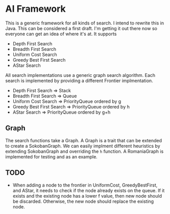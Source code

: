AI Framework
============

This is a generic framework for all kinds of search.  I intend to rewrite this
in Java.  This can be considered a first draft.  I'm getting it out there now
so everyone can get an idea of where it's at.  It supports

* Depth First Search
* Breadth First Search
* Uniform Cost Search
* Greedy Best First Search
* AStar Search

All search implementations use a generic graph search algorithm.  Each search
is implemented by providing a different Frontier implmentation.

* Depth First Search => Stack
* Breadth First Search => Queue
* Uniform Cost Search => PriorityQueue ordered by g
* Greedy Best First Search => PriorityQueue ordered by h
* AStar Search => PriorityQueue ordered by g+h

Graph
-----
The search functions take a Graph.  A Graph is a trait that can be extended to
create a SokobanGraph.  We can easily implment different heuristics by extending
SokobanGraph and overriding the `h` function.  A RomaniaGraph is implemented for
testing and as an example.


TODO
----
* When adding a node to the frontier in UniformCost, GreedyBestFirst, and AStar,
  it needs to check if the node already exists on the queue.  If it exists and
  the existing node has a lower f value, then new node should be discarded.
  Otherwise, the new node should replace the existing node.

